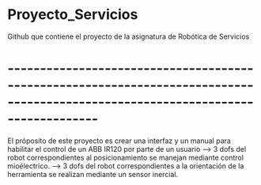# Proyecto_Servicios
Github que contiene el proyecto de la asignatura de Robótica de Servicios
# --------------------------------------------------------------------------------------------------------------------------------
El próposito de este proyecto es crear una interfaz y un manual para habilitar el control de un ABB IR120 por parte de un usuario 
  --> 3 dofs del robot correspondientes al posicionamiento se manejan mediante control mioélectrico.
  --> 3 dofs del robot correspondientes a la orientación de la herramienta se realizan mediante un sensor inercial.
